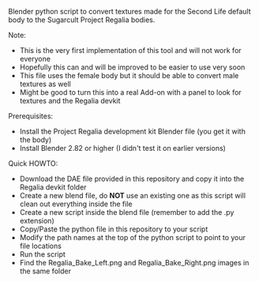 Blender python script to convert textures made for the Second Life default body to the Sugarcult Project Regalia bodies.

Note:
- This is the very first implementation of this tool and will not work for everyone
- Hopefully this can and will be improved to be easier to use very soon
- This file uses the female body but it should be able to convert male textures as well
- Might be good to turn this into a real Add-on with a panel to look for textures and the Regalia devkit

Prerequisites:
- Install the Project Regalia development kit Blender file (you get it with the body)
- Install Blender 2.82 or higher (I didn't test it on earlier versions)

Quick HOWTO:
- Download the DAE file provided in this repository and copy it into the Regalia devkit folder
- Create a new blend file, do **NOT** use an existing one as this script will clean out everything inside the file
- Create a new script inside the blend file (remember to add the .py extension)
- Copy/Paste the python file in this repository to your script
- Modify the path names at the top of the python script to point to your file locations
- Run the script
- Find the Regalia_Bake_Left.png and Regalia_Bake_Right.png images in the same folder
